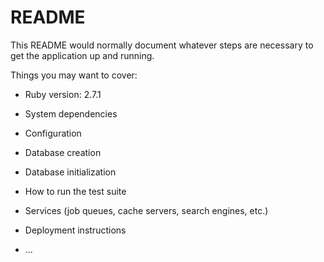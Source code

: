 # README

This README would normally document whatever steps are necessary to get the
application up and running.

Things you may want to cover:

- Ruby version: 2.7.1

- System dependencies

- Configuration

- Database creation

- Database initialization

- How to run the test suite

- Services (job queues, cache servers, search engines, etc.)

- Deployment instructions

- ...
